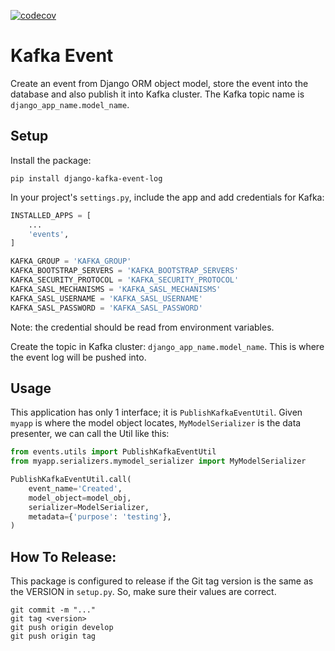 [![codecov](https://codecov.io/gh/DiagVN/django-kafka-event-log/branch/develop/graph/badge.svg?token=2FtNkItJO7)](https://codecov.io/gh/DiagVN/django-kafka-event-log)

# Kafka Event

Create an event from Django ORM object model, store the event into the database and also publish it into Kafka cluster. The Kafka topic name is `django_app_name.model_name`.

## Setup

Install the package:

```shell
pip install django-kafka-event-log
```

In your project's `settings.py`, include the app and add credentials for Kafka:

```python
INSTALLED_APPS = [
    ...
    'events',
]

KAFKA_GROUP = 'KAFKA_GROUP'
KAFKA_BOOTSTRAP_SERVERS = 'KAFKA_BOOTSTRAP_SERVERS'
KAFKA_SECURITY_PROTOCOL = 'KAFKA_SECURITY_PROTOCOL'
KAFKA_SASL_MECHANISMS = 'KAFKA_SASL_MECHANISMS'
KAFKA_SASL_USERNAME = 'KAFKA_SASL_USERNAME'
KAFKA_SASL_PASSWORD = 'KAFKA_SASL_PASSWORD'
```

Note: the credential should be read from environment variables.

Create the topic in Kafka cluster: `django_app_name.model_name`. This is where the event log will be pushed into.

## Usage

This application has only 1 interface; it is `PublishKafkaEventUtil`. Given `myapp` is where the model object
locates, `MyModelSerializer` is the data presenter, we can call the Util like this:

```python
from events.utils import PublishKafkaEventUtil
from myapp.serializers.mymodel_serializer import MyModelSerializer

PublishKafkaEventUtil.call(
    event_name='Created',
    model_object=model_obj,
    serializer=ModelSerializer,
    metadata={'purpose': 'testing'},
)
```

## How To Release:

This package is configured to release if the Git tag version is the same as the VERSION in `setup.py`. So, make sure
their values are correct.

```shell
git commit -m "..."
git tag <version>
git push origin develop
git push origin tag
```
